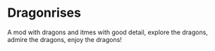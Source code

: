 # Dragonrises
A mod with dragons and itmes with good detail, explore the dragons, admire the dragons, enjoy the dragons!
